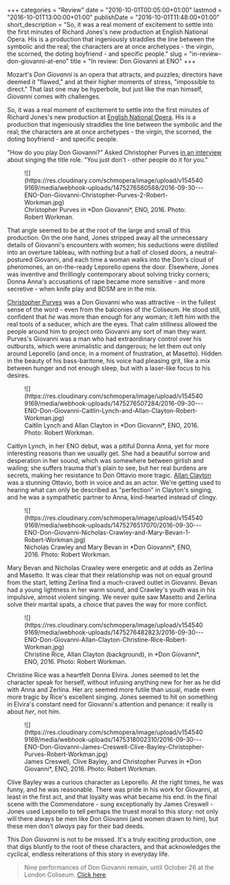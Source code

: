 +++
categories = "Review"
date = "2016-10-01T00:05:00+01:00"
lastmod = "2016-10-01T13:00:00+01:00"
publishDate = "2016-10-01T11:48:00+01:00"
short_description = "So, it was a real moment of excitement to settle into the first minutes of Richard Jones&#039;s new production at English National Opera. His is a production that ingeniously straddles the line between the symbolic and the real; the characters are at once archetypes - the virgin, the scorned, the doting boyfriend - and specific people."
slug = "in-review-don-giovanni-at-eno"
title = "In review: Don Giovanni at ENO"
+++

Mozart's *Don Giovanni* is an opera that attracts, and puzzles; directors have deemed it "flawed," and at their higher moments of stress, "impossible to direct." That last one may be hyperbole, but just like the man himself, *Giovanni* comes with challenges.

So, it was a real moment of excitement to settle into the first minutes of Richard Jones's new production at [English National Opera](/scene/companies/english-national-opera/). His is a production that ingeniously straddles the line between the symbolic and the real; the characters are at once archetypes - the virgin, the scorned, the doting boyfriend - and specific people.

"How do you play Don Giovanni?" Asked Christopher Purves [in an interview](/talking-with-singers-christopher-purves/) about singing the title role. "You just don't - other people do it for you."

<figure data-type="image">
![](https://res.cloudinary.com/schmopera/image/upload/v1545409169/media/webhook-uploads/1475276560568/2016-09-30---ENO-Don-Giovanni-Christopher-Purves-2-Robert-Workman.jpg)
<figcaption>Christopher Purves in *Don Giovanni*, ENO, 2016. Photo: Robert Workman.</figcaption>
</figure>

That angle seemed to be at the root of the large and small of this production. On the one hand, Jones stripped away all the unnecessary details of Giovanni's encounters with women; his seductions were distilled into an overture tableau, with nothing but a hall of closed doors, a neutral-postured Giovanni, and each time a woman walks into the Don's cloud of pheromones, an on-the-ready Leporello opens the door. Elsewhere, Jones was inventive and thrillingly contemporary about solving tricky corners; Donna Anna's accusations of rape became more sensitive - and more secretive - when knife play and BDSM are in the mix. 

[Christopher Purves](/talking-with-singers-christopher-purves/) was a Don Giovanni who was attractive - in the fullest sense of the word - even from the balconies of the Coliseum. He stood still, confident that *he* was more than enough for any woman; it left him with the real tools of a seducer, which are the eyes. That calm stillness allowed the people around him to project onto Giovanni any sort of man they want. Purves's Giovanni was a man who had extraordinary control over his outbursts, which were animalistic and dangerous; he let them out only around Leporello (and once, in a moment of frustration, at Masetto). Hidden in the beauty of his bass-baritone, his voice had pleasing grit, like a mix between hunger and not enough sleep, but with a laser-like focus to his desires.

<figure data-type"image">
![](https://res.cloudinary.com/schmopera/image/upload/v1545409169/media/webhook-uploads/1475276507284/2016-09-30---ENO-Don-Giovanni-Caitlin-Lynch-and-Allan-Clayton-Robert-Workman.jpg)
<figcaption>Caitlin Lynch and Allan Clayton in *Don Giovanni*, ENO, 2016. Photo: Robert Workman.</figcaption>
</figure>

Caitlyn Lynch, in her ENO debut, was a pitiful Donna Anna, yet for more interesting reasons than we usually get. She had a beautiful sorrow and desperation in her sound, which was somewhere between girlish and wailing; she suffers trauma that's plain to see, but her real burdens are secrets, making her resistance to Don Ottavio more tragic. [Allan Clayton](/scene/people/allan-clayton/) was a stunning Ottavio, both in voice and as an actor. We're getting used to hearing what can only be described as "perfection" in Clayton's singing, and he was a sympathetic partner to Anna, kind-hearted instead of clingy.

<figure data-type"image">
![](https://res.cloudinary.com/schmopera/image/upload/v1545409169/media/webhook-uploads/1475276517070/2016-09-30---ENO-Don-Giovanni-Nicholas-Crawley-and-Mary-Bevan-1-Robert-Workman.jpg)
<figcaption>Nicholas Crawley and Mary Bevan in *Don Giovanni*, ENO, 2016. Photo: Robert Workman.</figcaption>
</figure>

Mary Bevan and Nicholas Crawley were energetic and at odds as Zerlina and Masetto. It was clear that their relationship was not on equal ground from the start, letting Zerlina find a much-craved outlet in Giovanni. Bevan had a young lightness in her warm sound, and Crawley's youth was in his impulsive, almost violent singing. We never quite saw Masetto and Zerlina solve their marital spats, a choice that paves the way for more conflict.

<figure data-type"image">
![](https://res.cloudinary.com/schmopera/image/upload/v1545409169/media/webhook-uploads/1475276482823/2016-09-30---ENO-Don-Giovanni-Allan-Clayton-Christine-Rice-Robert-Workman.jpg)
<figcaption>Christine Rice, Allan Clayton (background), in *Don Giovanni*, ENO, 2016. Photo: Robert Workman.</figcaption>
</figure>

Christine Rice was a heartfelt Donna Elvira. Jones seemed to let the character speak for herself, without infusing anything new for her as he did with Anna and Zerlina. Her arc seemed more futile than usual, made even more tragic by Rice's excellent singing. Jones seemed to hit on something in Elvira's constant need for Giovanni's attention and penance: it really is about *her*, not him.

<figure data-type"image">
![](https://res.cloudinary.com/schmopera/image/upload/v1545409169/media/webhook-uploads/1475318002310/2016-09-30---ENO-Don-Giovanni-James-Creswell-Clive-Bayley-Christopher-Purves-Robert-Workman.jpg)
<figcaption>James Creswell, Clive Bayley, and Christopher Purves in *Don Giovanni*, ENO, 2016. Photo: Robert Workman.</figcaption>
</figure>

Clive Bayley was a curious character as Leporello. At the right times, he was funny, and he was reasonable. There was pride in his work for Giovanni, at least in the first act, and that loyalty was what became his end. In the final scene with the Commendatore - sung exceptionally by James Creswell - Jones used Leporello to tell perhaps the truest moral to this story: not only will there always be men like Don Giovanni (and women drawn to him), but these men don't *always* pay for their bad deeds. 

This *Don Giovanni* is not to be missed. It's a truly exciting production, one that digs bluntly to the root of these characters, and that acknowledges the cyclical, endless reiterations of this story in everyday life.

>Nine performances of Don Giovanni remain, until October 26 at the London Coliseum. [Click here](https://www.eno.org/whats-on/don-giovanni/).
